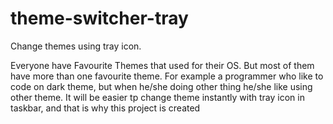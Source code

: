 # theme-switcher-tray
Change themes using tray icon.


Everyone have Favourite Themes that used for their OS. But most of them have more than one favourite theme. For example a programmer who like to code on dark theme, but when he/she doing other thing he/she like using other theme. It will be easier tp change theme instantly with tray icon in taskbar, and that is why this project is created
